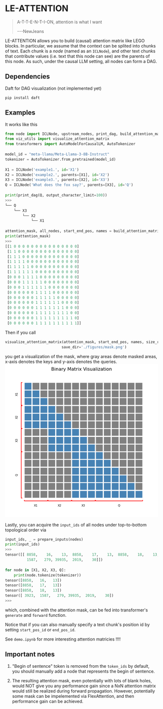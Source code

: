 # LE-ATTENTION

> A-T-T-E-N-T-I-ON, attention is what I want
>
> ---NewJeans


LE-ATTENTION allows you to build (causal) attention matrix like LEGO blocks.
In particular, we assume that the context can be splited into chunks of text.
Each chunk is a *node* (named as an `ICLNode`), and other text chunks that contribute values
(i.e. text that this node can see) are the parents of this node.
As such, under the causal LLM setting, all nodes can form a DAG.

## Dependencies

Daft for DAG visualization (not implemented yet)
```
pip install daft
```

## Examples

It works like this

```python
from node import ICLNode, upstream_nodes, print_dag, build_attention_matrix, prepare_inputs
from viz_utils import visualize_attention_matrix
from transformers import AutoModelForCausalLM, AutoTokenizer

model_id = "meta-llama/Meta-Llama-3-8B-Instruct"
tokenizer = AutoTokenizer.from_pretrained(model_id)

X1 = ICLNode('example1.', id='X1')
X2 = ICLNode('example2.', parents=[X1], id='X2')
X3 = ICLNode('example3.', parents=[X2], id='X3')
Q = ICLNode('What does the fox say?', parents=[X3], id='Q')

print(print_dag(Q, output_character_limit=100))
>>> 
└── Q
    └── X3
        └── X2
            └── X1

attention_mask, all_nodes, start_end_pos, names = build_attention_matrix(Q, tokenizer)
print(attention_mask)
>>>
[[1 0 0 0 0 0 0 0 0 0 0 0 0 0 0 0]
 [1 1 0 0 0 0 0 0 0 0 0 0 0 0 0 0]
 [1 1 1 0 0 0 0 0 0 0 0 0 0 0 0 0]
 [1 1 1 1 0 0 0 0 0 0 0 0 0 0 0 0]
 [1 1 1 1 1 0 0 0 0 0 0 0 0 0 0 0]
 [1 1 1 1 1 1 0 0 0 0 0 0 0 0 0 0]
 [0 0 0 1 1 1 1 0 0 0 0 0 0 0 0 0]
 [0 0 0 1 1 1 1 1 0 0 0 0 0 0 0 0]
 [0 0 0 1 1 1 1 1 1 0 0 0 0 0 0 0]
 [0 0 0 0 0 0 1 1 1 1 0 0 0 0 0 0]
 [0 0 0 0 0 0 1 1 1 1 1 0 0 0 0 0]
 [0 0 0 0 0 0 1 1 1 1 1 1 0 0 0 0]
 [0 0 0 0 0 0 1 1 1 1 1 1 1 0 0 0]
 [0 0 0 0 0 0 1 1 1 1 1 1 1 1 0 0]
 [0 0 0 0 0 0 1 1 1 1 1 1 1 1 1 0]
 [0 0 0 0 0 0 1 1 1 1 1 1 1 1 1 1]]
```

Then if you call
```python
visualize_attention_matrix(attention_mask, start_end_pos, names, size_ratio=0.5,
                          save_dir='./figures/mask.png')
```
you get a visualization of the mask, where gray areas denote masked areas,
x-axis denotes the keys and y-axis denotes the queries.
![](./figures/mask.png)

Lastly, you can acquire the `input_ids` of all nodes under top-to-bottom topological order via
```python
input_ids, _ = prepare_inputs(nodes)
print(input_ids)
>>>
tensor([[ 8858,    16,    13,  8858,    17,    13,  8858,    18,    13,  3923,
          1587,   279, 39935,  2019,    30]])

for node in [X1, X2, X3, Q]:
    print(node.tokenize(tokenizer))
tensor([8858,   16,   13])
tensor([8858,   17,   13])
tensor([8858,   18,   13])
tensor([ 3923,  1587,   279, 39935,  2019,    30])
>>>
```
which, combined with the attention mask, can be fed into transformer's `generate` and `forward` function.

Notice that if you can also manually specify a text chunk's position id by setting `start_pos_id` or `end_pos_id`.

See `demo.ipynb` for more interesting attention matricies !!!!

## Important notes

1. "Begin of sentence" token is removed from the `token_ids` by default, you should manually add a node that represents the begin of sentence.

2. The resulting attention mask, even potentially with lots of blank holes, would NOT give you any performance gain since a NxN attention matrix would still be realized during forward propagation. However, potentially some mask can be impelemented via FlexAttention, and then performance gain can be achieved.